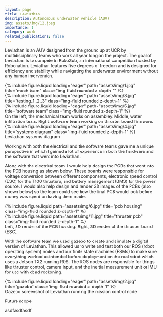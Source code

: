 ```yaml
---
layout: page
title: Leviathan
description: Autonomous underwater vehicle (AUV)
img: assets/img/12.jpeg
importance: 1
category: work
related_publications: false
---
```


Leviathan is an AUV designed from the ground up at UCR by multidisciplinary teams who work all year long on the project. The goal of Leviathan is to compete in RoboSub, an international competition hosted by Robonation. Leviathan features five degrees of freedom and is designed for efficiency and stability while navigating the underwater environment without any human intervention.  


<div class="row">
    <div class="col-sm mt-4 mt-md-0">
        {% include figure.liquid loading="eager" path="assets/img/1.jpg" title="mech team" class="img-fluid rounded z-depth-1" %}
    </div>
    <div class="col-sm mt-4 mt-md-0">
        {% include figure.liquid loading="eager" path="assets/img/3.jpg" title="testing..1..2..3" class="img-fluid rounded z-depth-1" %}
    </div>
    <div class="col-sm mt-4 mt-md-0">
        {% include figure.liquid loading="eager" path="assets/img/5.jpg" title="software team" class="img-fluid rounded z-depth-1" %}
    </div>
</div>
<div class="caption">
    On the left, the mechanical team works on assembley. Middle, water infiltration tests. Right, software team working on thruster board firmware.
</div>
<div class="row justify-content-sm-center">
    <div class="col-sm-9 mt-3 mt-md-0">
        {% include figure.liquid loading="eager" path="assets/img/4.jpg" title="systems diagram" class="img-fluid rounded z-depth-1" %}
    </div>
</div>
<div class="caption">
    Leviathan systems diagram 
</div>

Working with both the electrical and the software teams gave me a unique perspective in which I gained a lot of experience in both the hardware and the software that went into Leviathan. 

Along with the electrical team, I would help design the PCBs that went into the PCB housing as shown below. These boards were responsible for voltage conversion between different components, electronic speed control (ESC) for the T100 thrusters, and battery management (BMS) for the power source. I would also help design and render 3D images of the PCBs (also shown below) so the team could see how the final PCB would look before money was spent on having them made.  

<div class="row justify-content-sm-center">
    <div class="col-sm-5 mt-3 mt-md-0">
        {% include figure.liquid path="assets/img/6.jpg" title="pcb housing" class="img-fluid rounded z-depth-1" %}
    </div>
    <div class="col-sm-4 mt-3 mt-md-0">
        {% include figure.liquid path="assets/img/11.jpg" title="thruster pcb" class="img-fluid rounded z-depth-1" %}
    </div>
</div>
<div class="caption">
    Left, 3D render of the PCB housing. Right, 3D render of the thruster board (ESC). 
</div>

With the software team we used gazebo to create and simulate a digital version of Leviathan. This allowed us to write and test both our ROS (robot operating system) nodes and our finite state machines (FSMs) to make sure everything worked as intended before deployment on the real robot which uses a Jetson TX2 running ROS. The ROS nodes are responsible for things like thruster control, camera input, and the inertial measurement unit or IMU for use with dead reckoning. 

<div class="row justify-content-sm-center">
    <div class="col-sm-9 mt-3 mt-md-0">
        {% include figure.liquid loading="eager" path="assets/img/2.jpg" title="gazebo" class="img-fluid rounded z-depth-1" %}
    </div>
</div>
<div class="caption">
    Gazebo screenshot of Leviathan running the mission control node 
</div>

Future scope

asdfasdfasdf
